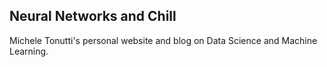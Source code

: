 ## Neural Networks and Chill

Michele Tonutti's personal website and blog on Data Science and Machine Learning.
